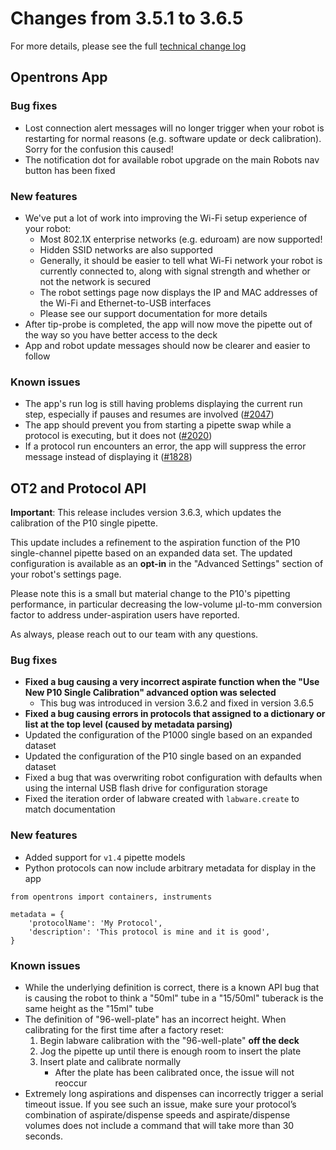 # Changes from 3.5.1 to 3.6.5

For more details, please see the full [technical change log][changelog]

[changelog]: https://github.com/Opentrons/opentrons/blob/edge/CHANGELOG.md

<!-- start:@opentrons/app -->
## Opentrons App

### Bug fixes

- Lost connection alert messages will no longer trigger when your robot is restarting for normal reasons (e.g. software update or deck calibration). Sorry for the confusion this caused!
- The notification dot for available robot upgrade on the main Robots nav button has been fixed

### New features

- We've put a lot of work into improving the Wi-Fi setup experience of your robot:
    - Most 802.1X enterprise networks (e.g. eduroam) are now supported!
    - Hidden SSID networks are also supported
    - Generally, it should be easier to tell what Wi-Fi network your robot is currently connected to, along with signal strength and whether or not the network is secured
    - The robot settings page now displays the IP and MAC addresses of the Wi-Fi and Ethernet-to-USB interfaces
    - Please see our support documentation for more details
- After tip-probe is completed, the app will now move the pipette out of the way so you have better access to the deck
- App and robot update messages should now be clearer and easier to follow

### Known issues

- The app's run log is still having problems displaying the current run step, especially if pauses and resumes are involved ([#2047][2047])
- The app should prevent you from starting a pipette swap while a protocol is
executing, but it does not ([#2020][2020])
- If a protocol run encounters an error, the app will suppress the error message instead of displaying it ([#1828][1828])

[2047]: https://github.com/Opentrons/opentrons/issues/2047
[2020]: https://github.com/Opentrons/opentrons/issues/2020
[1828]: https://github.com/Opentrons/opentrons/issues/1828

<!-- end:@opentrons/app -->

<!-- start:@opentrons/api -->
## OT2 and Protocol API

**Important**: This release includes version 3.6.3, which updates the calibration of the P10 single pipette.

This update includes a refinement to the aspiration function of the P10 single-channel pipette based on an expanded data set. The updated configuration is available as an **opt-in** in the "Advanced Settings" section of your robot's settings page.

Please note this is a small but material change to the P10's pipetting performance, in particular decreasing the low-volume µl-to-mm conversion factor to address under-aspiration users have reported.

As always, please reach out to our team with any questions.

### Bug fixes

- **Fixed a bug causing a very incorrect aspirate function when the "Use New P10 Single Calibration" advanced option was selected**
  - This bug was introduced in version 3.6.2 and fixed in version 3.6.5
- **Fixed a bug causing errors in protocols that assigned to a dictionary or list at the top level (caused by metadata parsing)**
- Updated the configuration of the P1000 single based on an expanded dataset
- Updated the configuration of the P10 single based on an expanded dataset
- Fixed a bug that was overwriting robot configuration with defaults when using the internal USB flash drive for configuration storage
- Fixed the iteration order of labware created with `labware.create` to match documentation

### New features

- Added support for `v1.4` pipette models
- Python protocols can now include arbitrary metadata for display in the app

```
from opentrons import containers, instruments

metadata = {
    'protocolName': 'My Protocol',
    'description': 'This protocol is mine and it is good',
}
```

### Known issues

- While the underlying definition is correct, there is a known API bug that is causing the robot to think a "50ml" tube in a "15/50ml" tuberack is the same height as the "15ml" tube
- The definition of "96-well-plate" has an incorrect height. When calibrating for the first time after a factory reset:
    1. Begin labware calibration with the "96-well-plate" **off the deck**
    2. Jog the pipette up until there is enough room to insert the plate
    3. Insert plate and calibrate normally
        - After the plate has been calibrated once, the issue will not reoccur
- Extremely long aspirations and dispenses can incorrectly trigger a serial timeout issue. If you see such an issue, make sure your protocol’s combination of aspirate/dispense speeds and aspirate/dispense volumes does not include a command that will take more than 30 seconds.



<!-- end:@opentrons/api -->

